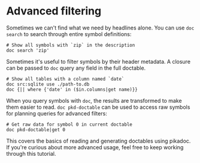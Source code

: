 # Advanced filtering

Sometimes we can't find what we need by headlines alone. You can use `doc search` to search through entire symbol definitions:

```nushell
# Show all symbols with `zip` in the description
doc search 'zip'
```

Sometimes it's useful to filter symbols by their header metadata. A closure can be passed to `doc` query any field in the full doctable.

```nushell
# Show all tables with a column named `date`
doc src:sqlite use ./path-to.db
doc {|| where {'date' in ($in.columns|get name)}}
```

When you query symbols with `doc`, the results are transformed to make them easier to read. `doc pkd-doctable` can be used to access raw symbols for planning queries for advanced filters:

```nushell
# Get raw data for symbol 0 in current doctable
doc pkd-doctable|get 0
```

This covers the basics of reading and generating doctables using pikadoc. If you're curious about more advanced usage, feel free to keep working through this tutorial.
